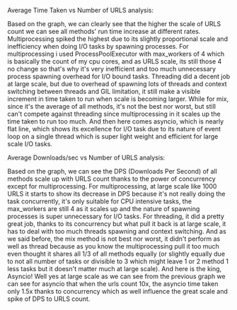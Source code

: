 Average Time Taken vs Number of URLS analysis:

Based on the graph, we can clearly see that the higher the scale of URLS count we can see all methods' run time increase at different rates. Multiprocessing spiked the highest due to its slightly proportional scale and inefficiency when doing I/O tasks by spawning processes. For multiprocessing i used ProcessPoolExecutor with max_workers of 4 which is basically the count of my cpu cores, and as URLS scale, its still those 4 no change so that's why it's very inefficient and too much unnecessary process spawning overhead for I/O bound tasks. Threading did a decent job at large scale, but due to overhead of spawning lots of threads and context switching between threads and GIL limitation, it still make a visible increment in time taken to run when scale is becoming larger. While for mix, since it's the average of all methods, it's not the best nor worst, but still can't compete against threading since multiprocessing in it scales up the time taken to run too much. And then here comes asyncio, which is nearly flat line, which shows its excellence for I/O task due to its nature of event loop on a single thread which is super light weight and efficient for large scale I/O tasks.

Average Downloads/sec vs Number of URLS analysis:

Based on the graph, we can see the DPS (Downloads Per Second) of all methods scale up with URLS count thanks to the power of concurrency except for multiprocessing. For multiprocessing, at large scale like 1000 URLS it starts to show its decrease in DPS because it's not really doing the task concurrently, it's only suitable for CPU intensive tasks, the max_workers are still 4 as it scales up and the nature of spawning processes is super unnecessary for I/O tasks. For threading, it did a pretty great job, thanks to its concurrency but what pull it back is at large scale, it has to deal with too much threads spawning and context switching. And as we said before, the mix method is not best nor worst, it didn't perform as well as thread because as you know the multiprocessing pull it too much even thought it shares all 1/3 of all methods equally (or slightly equally due to not all number of tasks or divisible to 3 which might leave 1 or 2 method 1 less tasks but it doesn't matter much at large scale). And here is the king, Asyncio! Well yes at large scale as we can see from the previous graph we can see for asyncio that when the urls count 10x, the asyncio time taken only 1.5x thanks to concurrency which as well influence the great scale and spike of DPS to URLS count.